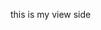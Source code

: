 this is my view side 

<div id="formContainer" style="display:none;">
    <form asp-action="EmployeePositionMaster" asp-controller="Master" id="form2" method="post">
        @Html.AntiForgeryToken()
        <div asp-validation-summary="ModelOnly" class="text-danger"></div>
        <div class="card rounded-9">
            <div class="card-header text-center" style="background-color: #bbb8bf;color: #000000;font-weight:bold;">
                Location Master Entry
            </div>
            <div class="col-md-12">
                <fieldset style="border:1px solid #bfbebe;padding:5px 20px 5px 20px;border-radius:6px;">
                    <div class="row">

                        <div class="form-group row">

                            <div class="col-sm-1 d-flex">
                                <label asp-for="Pno" class="control-label">Pno</label>
                            </div>
                            <div class="col-sm-3">
                                <input asp-for="Pno" class="form-control form-control-sm PnoInput" id="Pno" placeholder="" required autocomplete="off" />

                            </div>
                            <div class="col-sm-1 d-flex">
                                <label asp-for="Position" class="control-label">Position</label>
                            </div>
                            <div class="col-sm-2">
                                <input asp-for="Position" class="form-control form-control-sm PositionInput" id="Position" placeholder="" required autocomplete="off" />

                            </div>
                         

                        </div>

                        <input type="hidden" name="Id" value="@Model.Id" />
                        <div class="form-group row mt-2">

                            <input asp-for="Id" type="text" value="@Model.Id" id="LocationId" hidden />
                            
                        </div>
                        <input type="hidden" name="actionType" id="actionType" value="" />
                        <div class="form-group row">
                            <div class="col-sm-12 text-center">
                                <!-- Submit Button -->
                                <button type="button" id="submitButton" name="actionType" class="btn btn-primary">Submit</button>
                                <button type="button" id="deleteButton" name="actionType" class="btn btn-danger">Delete</button>

                            </div>
                        </div>

                    </div>
                </fieldset>

            </div>
        </div>
    </form>



  

  

</div>
this is my jquery 

<script>
    $(document).ready(function () {

        function validateForm() {
            let isValid = true;

          
            $('.is-invalid').removeClass('is-invalid');

           
            if ($('#Pno').val().trim() === '') {
                $('#Pno').addClass('is-invalid');
                isValid = false;
            }
            if ($('#Position').val().trim() === '') {
                $('#Position').addClass('is-invalid');
                isValid = false;
            }

            return isValid;
        }

        // Function to set the actionType before form submission
        function setAction(actionType, event = null) {
            if (event) event.preventDefault();
            $('#actionType').val(actionType);
            $('#form2').submit();
        }

        // Show the form for adding a new entry
        $('#showFormButton2').click(function () {
            $('#formContainer').show();
            $('#form2')[0].reset(); // Clear form fields
            $('#deleteButton').hide();
            $('#addRowButton').show();
        });

        // Open filled form for editing
        $(".OpenFilledForm").click(function (e) {
            e.preventDefault();
            $('#deleteButton').show();
            $('#addRowButton').hide();

            var id = $(this).data("id");
            $.ajax({
                url: '@Url.Action("EmployeePositionMaster", "Master")',
                type: 'GET',
                data: { id: id },
                success: function (response) {
                    // Populate form fields with response data
                    $('#form2 #LocationId').val(response.id);
                   
                    $('#form2 #Pno').val(response.pno);
                    $('#form2 #Position').val(response.position);
                   

                    // Show the form
                    $('#formContainer').show();
                },
                error: function () {
                    alert("An error occurred while loading the form data.");
                }
            });
        });

      


        // Handle the submit button click
        $('#submitButton').click(function (e) {
            e.preventDefault();

            // Validate form fields
            if (!validateForm()) {
                alert('Please fill in all required fields.');
                return;
            }

            const id = $('#LocationId').val();
            const rowsData = [];
          
                const pno = $(this).find('.PnoInput').val();
                const position = $(this).find('.PositionInput').val();
               

                rowsData.push({
                    Position: position,
                    Pno: pno,
                    Id: id
                });
       

            $.ajax({
                url: '@Url.Action("EmployeePositionMaster", "Master")',
                type: 'POST',
                contentType: 'application/json',
                data: JSON.stringify({
                    Id: id,
                    actionType: "Submit"
                }),
                success: function (response) {
                    alert('Position saved successfully!');
                    $('#formContainer').hide();
                },
                error: function () {
                    alert('An error occurred while saving the locations.');
                }
            });
        });



        // Handle the delete button click
        $('#deleteButton').click(function (e) {
            e.preventDefault();
            const id = $('#LocationId').val();
            const rowsData = [];
            $('.location-row').each(function () {
                //const id = $(this).data('id');
                rowsData.push({ Id: id });
            });

            $.ajax({
                url: '@Url.Action("EmployeePositionMaster", "Master")',
                type: 'POST',
                contentType: 'application/json',
                data: JSON.stringify({ Id: id, appLocations: rowsData, actionType: "Delete" }),
                success: function (response) {
                    alert('Locations deleted successfully!');
                    $('#formContainer').hide();
                },
                error: function () {
                    alert('An error occurred while deleting the locations.');
                }
            });
        });
    });
</script>

and this is my controller logic 

[HttpPost]
[ValidateAntiForgeryToken]
public async Task<IActionResult> EmployeePositionMaster(AppEmpPosition appPosition, string actionType)
{
    if (string.IsNullOrEmpty(actionType))
    {
        return BadRequest("No action specified.");
    }

    var existingParameter = await context.AppEmpPositions.FindAsync(appPosition.Id);

    var UserId = HttpContext.Request.Cookies["Session"];
    if (actionType == "Submit")
    {
        if (!ModelState.IsValid)
        {
            foreach (var state in ModelState)
            {
                foreach (var error in state.Value.Errors)
                {
                    Console.WriteLine($"Key:{state.Key},Error:{error.ErrorMessage}");
                }
            }
        }


        if (ModelState.IsValid)
        {


            if (existingParameter != null)
            {
              
                context.Entry(existingParameter).CurrentValues.SetValues(appPosition);
                await context.SaveChangesAsync();
                TempData["Updatedmsg"] = "Position Updated Successfully!";
                return RedirectToAction("PositionMaster");
            }
            else
            {

                
                await context.AppEmpPositions.AddAsync(appPosition);
                await context.SaveChangesAsync();
                TempData["msg"] = "Position Added Successfully!";
                return RedirectToAction("PositionMaster");
            }
        }
    }
    else if (actionType == "Delete")
    {
        if (existingParameter != null)
        {
            context.AppEmpPositions.Remove(existingParameter);
            await context.SaveChangesAsync();
            TempData["Dltmsg"] = "Position Deleted Successfully!";
        }
    }

    return RedirectToAction("PositionMaster");
}

in this i am getting An error occurred while saving the locations.
